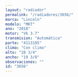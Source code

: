 ```yaml
---
layout: "radiador"
permalink: "/radiadores/3656/"
marca: "Lincoln"
modelo: "MKT"
ano: "2018"
motor: "V6 3.7"
transmision: "Automática"
parte: "4113195"
clima: "Con clima"
alto: "28 3/4"
ancho: "19 3/8"
observaciones: ""
id: "3656"
---
```


